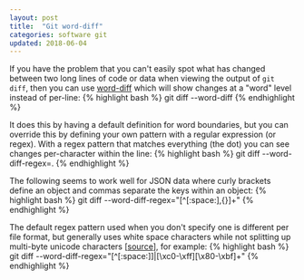 ```yaml
---
layout: post
title:  "Git word-diff"
categories: software git
updated: 2018-06-04
---
```


If you have the problem that you can't easily spot what has changed between two long lines of code or data when viewing the output of `git diff`, then you can use [word-diff](https://git-scm.com/docs/diff-options/#diff-options---word-diffltmodegt) which will show changes at a "word" level instead of per-line:
{% highlight bash %}
git diff --word-diff
{% endhighlight %}

It does this by having a default definition for word boundaries, but you can override this by defining your own pattern with a regular expression (or regex). With a regex pattern that matches everything (the dot) you can see changes per-character within the line:
{% highlight bash %}
git diff --word-diff-regex=.
{% endhighlight %}

The following seems to work well for JSON data where curly brackets define an object and commas separate the keys within an object:
{% highlight bash %}
git diff --word-diff-regex="[^[:space:],{}]+"
{% endhighlight %}

The default regex pattern used when you don't specify one is different per file format, but generally uses white space characters while not splitting up multi-byte unicode characters [[source](https://stackoverflow.com/questions/30428377/what-are-git-diff-word-diff-default-regexps)], for example:
{% highlight bash %}
git diff --word-diff-regex="[^[:space:]]|[\xc0-\xff][\x80-\xbf]+"
{% endhighlight %}
